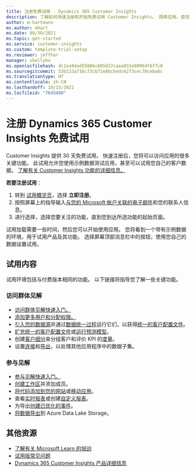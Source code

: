 ```yaml
---
title: 注册免费试用 - Dynamics 365 Customer Insights
description: 了解如何快速注册和开始免费试用 Customer Insights。 探索应用，查找其他学习资源。
author: m-hartmann
ms.author: mhart
ms.date: 09/30/2021
ms.topic: get-started
ms.service: customer-insights
ms.custom: template-trial-setup
ms.reviewer: jeffhar
manager: shellyha
ms.openlocfilehash: dc1ea94ad55886c605d27caea031e00964f6f7c8
ms.sourcegitcommit: 53b133a716c73cb71e8bcbedc6273cec70ceba6c
ms.translationtype: HT
ms.contentlocale: zh-CN
ms.lasthandoff: 10/15/2021
ms.locfileid: "7645480"
---
```

# <a name="sign-up-for-a-free-dynamics-365-customer-insights-trial"></a>注册 Dynamics 365 Customer Insights 免费试用

Customer Insights 提供 30 天免费试用。 快速注册后，您将可以访问应用的很多关键功能。 此试用允许您使用示例数据测试应用，甚至可以试用您自己的客户数据。 [了解有关 Customer Insights 功能的详细信息。](overview.md)

**若要注册试用**：

1. 转到 [试用概览页](https://dynamics.microsoft.com/get-started/?appname=customerinsights)，选择 **立即注册**。
1. 按照屏幕上的指导输入[与您的 Microsoft 帐户关联的电子邮件](https://support.microsoft.com/windows/what-is-a-microsoft-account-4a7c48e9-ff5a-e9c6-5a5c-1a57d66c3bfa)和您的联系人信息。
1. 进行选择，选择您要关注的功能，直到您到达所选功能的起始页面。

试用加载需要一些时间，然后您可以开始使用应用。 您将看到一个带有示例数据的环境，用于试用产品及其功能。 选择屏幕顶部消息栏中的按钮，使用您自己的数据设置试用。

## <a name="what-to-try"></a>试用内容

试用环境包括与付费版本相同的功能。 以下链接将指导您了解一些关键功能。

### <a name="audience-insights"></a>访问群体见解

- [访问群体见解快速入门。](audience-insights/get-started.md)
- [添加更多用户和分配权限。](audience-insights/permissions.md)
- [引入您的数据源](audience-insights/data-sources.md)并通过[数据统一过程](audience-insights/data-unification.md)运行它们，以获得[统一的客户配置文件](audience-insights/customer-profiles.md)。
- [扩充统一的客户配置文件](audience-insights/enrichment-hub.md)或[运行预测模型](audience-insights/predictions-overview.md)。
- 创建[客户细分](audience-insights/segments.md)来分组客户和评价 KPI 的[度量](audience-insights/measures.md)。
- 设置[连接](audience-insights/connections.md)和[导出](audience-insights/export-destinations.md)，以处理其他应用程序中的数据子集。

### <a name="engagement-insights"></a>参与见解

- [参与见解快速入门。](engagement-insights/get-started.md)
- [创建工作区](engagement-insights/create-workspace.md)并添加成员。
- [将代码添加到您的网站](engagement-insights/instrument-website.md)或[移动应用](engagement-insights/developer-resources.md#capture-events-from-mobile-apps)。
- 查看[实时报表](engagement-insights/view-reports.md)或创建[自定义报表](engagement-insights/custom-reports.md)。
- 为导出[创建已优化的事件](engagement-insights/refined-events.md)。
- [将数据导出](engagement-insights/export-events.md)到 Azure Data Lake Storage。

## <a name="additional-resources"></a>其他资源

- [了解有关 Microsoft Learn 的培训](/learn/browse/?filter-products=dynamics-dynamics-cust-insights)
- [试用版常见问题](trial-faq.md)
- [Dynamics 365 Customer Insights 产品详细信息](https://dynamics.microsoft.com/ai/customer-insights/)
